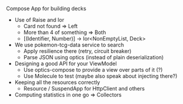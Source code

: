 Compose App for building decks
- Use of Raise and Ior
  - Card not found => Left
  - More than 4 of something => Both
  - [(Identifier, Number)] -> Ior<NonEmptyList<Problem>, Deck>
- We use pokemon-tcg-data service to search
  - Apply resilience there (retry, circuit breaker)
  - Parse JSON using optics (instead of plain deserialization)
- Designing a good API for your ViewModel
  - Use optics-compose to provide a view over parts of it (?)
  - Use Molecule to test (maybe also speak about injecting there?)
- Keeping all the resources correctly
  - Resource / SuspendApp for HttpClient and others
- Computing statistics in one go => Collectors